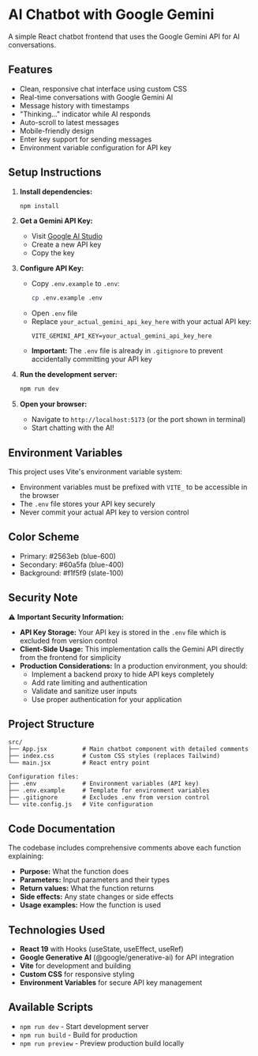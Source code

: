 # AI Chatbot with Google Gemini

A simple React chatbot frontend that uses the Google Gemini API for AI conversations.

## Features

- Clean, responsive chat interface using custom CSS
- Real-time conversations with Google Gemini AI
- Message history with timestamps
- "Thinking..." indicator while AI responds
- Auto-scroll to latest messages
- Mobile-friendly design
- Enter key support for sending messages
- Environment variable configuration for API key

## Setup Instructions

1. **Install dependencies:**

   ```bash
   npm install
   ```

2. **Get a Gemini API Key:**

   - Visit [Google AI Studio](https://makersuite.google.com/app/apikey)
   - Create a new API key
   - Copy the key

3. **Configure API Key:**

   - Copy `.env.example` to `.env`:
     ```bash
     cp .env.example .env
     ```
   - Open `.env` file
   - Replace `your_actual_gemini_api_key_here` with your actual API key:
     ```
     VITE_GEMINI_API_KEY=your_actual_gemini_api_key_here
     ```
   - **Important:** The `.env` file is already in `.gitignore` to prevent accidentally committing your API key

4. **Run the development server:**

   ```bash
   npm run dev
   ```

5. **Open your browser:**
   - Navigate to `http://localhost:5173` (or the port shown in terminal)
   - Start chatting with the AI!

## Environment Variables

This project uses Vite's environment variable system:

- Environment variables must be prefixed with `VITE_` to be accessible in the browser
- The `.env` file stores your API key securely
- Never commit your actual API key to version control

## Color Scheme

- Primary: #2563eb (blue-600)
- Secondary: #60a5fa (blue-400)
- Background: #f1f5f9 (slate-100)

## Security Note

⚠️ **Important Security Information:**

- **API Key Storage:** Your API key is stored in the `.env` file which is excluded from version control
- **Client-Side Usage:** This implementation calls the Gemini API directly from the frontend for simplicity
- **Production Considerations:** In a production environment, you should:
  - Implement a backend proxy to hide API keys completely
  - Add rate limiting and authentication
  - Validate and sanitize user inputs
  - Use proper authentication for your application

## Project Structure

```
src/
├── App.jsx          # Main chatbot component with detailed comments
├── index.css        # Custom CSS styles (replaces Tailwind)
└── main.jsx         # React entry point

Configuration files:
├── .env             # Environment variables (API key)
├── .env.example     # Template for environment variables
├── .gitignore       # Excludes .env from version control
└── vite.config.js   # Vite configuration
```

## Code Documentation

The codebase includes comprehensive comments above each function explaining:

- **Purpose:** What the function does
- **Parameters:** Input parameters and their types
- **Return values:** What the function returns
- **Side effects:** Any state changes or side effects
- **Usage examples:** How the function is used

## Technologies Used

- **React 19** with Hooks (useState, useEffect, useRef)
- **Google Generative AI** (@google/generative-ai) for API integration
- **Vite** for development and building
- **Custom CSS** for responsive styling
- **Environment Variables** for secure API key management

## Available Scripts

- `npm run dev` - Start development server
- `npm run build` - Build for production
- `npm run preview` - Preview production build locally
